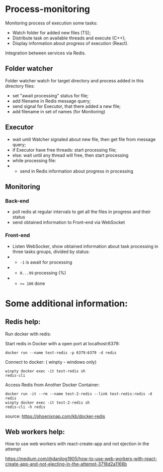 # Process-monitoring

Monitoring process of execution some tasks:

- Watch folder for added new files (TS);
- Distribute task on available threads and execute (C++);
- Display information about progress of execution (React).

Integration between services via Redis.

## Folder watcher

Folder watcher watch for target directory and process added in this directory files:

- set "await processing" status for file;
- add filename in Redis message query;
- send signal for Executor, that there added a new file;
- add filename in set of names (for Monitoring)

## Executor

- wait until Watcher signaled about new file, then get file from message query;
- if Executor have free threads: start processing file;
- else: wait until any thread will free, then start processing
- while processing file:
- - send in Redis information about progress in processing

## Monitoring

### Back-end

- poll redis at regular intervals to get all the files in progress and their status
- send obtained information to Front-end via WebSocket

### Front-end

- Listen WebSocker, show obtained information about task processing in three tasks groups, divided by status:
- - `-1` is await for processing
- - `0...99` processing (%)
- - `>= 100` done

# Some additional information:

## Redis help:

Run docker with redis:

Start redis in Docker with a open port at localhost:6379:

```
docker run --name test-redis -p 6379:6379 -d redis
```

Connect to docker: ( winpty - windows only)

```
winpty docker exec -it test-redis sh
redis-cli
```

Access Redis from Another Docker Container:

```
docker run -it --rm --name test-2-redis --link test-redis:redis -d redis
winpty docker exec -it test-2-redis sh
redis-cli -h redis
```

source: https://phoenixnap.com/kb/docker-redis

## Web workers help:

How to use web workers with react-create-app and not ejection in the attempt

https://medium.com/@danilog1905/how-to-use-web-workers-with-react-create-app-and-not-ejecting-in-the-attempt-3718d2a1166b
